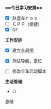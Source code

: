 **==今日学习安排==**

- [x] 赵虚左ｒｏｓ
- [ ] ＣＰＰ（侯捷）
- [x] QT

**工作安排**

- [x] 建立全局图
- [x] 测试导航，定位
- [ ] 修改全车启动脚本

  

**生活管理**

- [ ]

  

总结